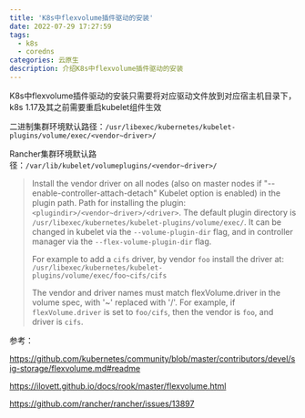```yaml
---
title: 'K8s中flexvolume插件驱动的安装'
date: 2022-07-29 17:27:59
tags:
  - k8s
  - coredns
categories: 云原生
description: 介绍K8s中flexvolume插件驱动的安装
---
```


K8s中flexvolume插件驱动的安装只需要将对应驱动文件放到对应宿主机目录下，k8s 1.17及其之前需要重启kubelet组件生效

二进制集群环境默认路径：`/usr/libexec/kubernetes/kubelet-plugins/volume/exec/<vendor~driver>/`

Rancher集群环境默认路径：`/var/lib/kubelet/volumeplugins/<vendor~driver>/`

> Install the vendor driver on all nodes (also on master nodes if "--enable-controller-attach-detach" Kubelet option is enabled) in the plugin path. Path for installing the plugin: `<plugindir>/<vendor~driver>/<driver>`. The default plugin directory is `/usr/libexec/kubernetes/kubelet-plugins/volume/exec/`. It can be changed in kubelet via the `--volume-plugin-dir` flag, and in controller manager via the `--flex-volume-plugin-dir` flag.
>
> For example to add a `cifs` driver, by vendor `foo` install the driver at: `/usr/libexec/kubernetes/kubelet-plugins/volume/exec/foo~cifs/cifs`
>
> The vendor and driver names must match flexVolume.driver in the volume spec, with '~' replaced with '/'. For example, if `flexVolume.driver` is set to `foo/cifs`, then the vendor is `foo`, and driver is `cifs`.

参考：

<https://github.com/kubernetes/community/blob/master/contributors/devel/sig-storage/flexvolume.md#readme>

<https://ilovett.github.io/docs/rook/master/flexvolume.html>

<https://github.com/rancher/rancher/issues/13897>

